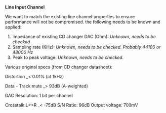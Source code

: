 **Line Input Channel**

We want to match the existing line channel properties to ensure performance will not be compromised. the following needs to be known and applied:
1. Impedance of existing CD changer DAC (Ohm):   _Unknown, needs to be checked_
2. Sampling rate (KHz):  _Unknown, needs to be checked. Probably 44100 or 48000 Hz_
3. Peak to peak voltage:  _Unknown, needs to be checked._

Various original specs (from CD changer datasheet):

Distortion _< 0.01% (at 1kHz)

Data - Track mute _> 93dB (A-weighted)

DAC Resolution: 1 bit per channel

Crosstalk L<>R _< -75dB
S/N Ratio: 96dB
Output voltage: 700mV
